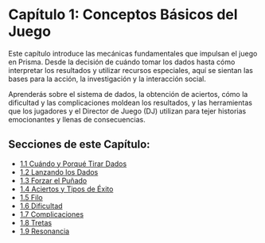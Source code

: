 # Capítulo 1: Conceptos Básicos del Juego

Este capítulo introduce las mecánicas fundamentales que impulsan el juego en Prisma. Desde la decisión de cuándo tomar los dados hasta cómo interpretar los resultados y utilizar recursos especiales, aquí se sientan las bases para la acción, la investigación y la interacción social.

Aprenderás sobre el sistema de dados, la obtención de aciertos, cómo la dificultad y las complicaciones moldean los resultados, y las herramientas que los jugadores y el Director de Juego (DJ) utilizan para tejer historias emocionantes y llenas de consecuencias.

## Secciones de este Capítulo:

*   [1.1 Cuándo y Porqué Tirar Dados](./01.01_Cuando_y_Porque_Tirar_Dados.md)
*   [1.2 Lanzando los Dados](./01.02_Lanzando_los_Dados.md)
*   [1.3 Forzar el Puñado](./01.03_Forzar_el_Punado.md)
*   [1.4 Aciertos y Tipos de Éxito](./01.04_Aciertos_y_Tipos_de_Exito.md)
*   [1.5 Filo](./01.05_Filo.md)
*   [1.6 Dificultad](./01.06_Dificultad.md)
*   [1.7 Complicaciones](./01.07_Complicaciones.md)
*   [1.8 Tretas](./01.08_Tretas.md)
*   [1.9 Resonancia](./01.09_Resonancia.md)
